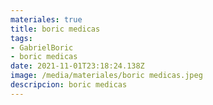 ```yaml
---
materiales: true
title: boric medicas
tags:
- GabrielBoric
- boric medicas
date: 2021-11-01T23:18:24.138Z
image: /media/materiales/boric medicas.jpeg
descripcion: boric medicas
---
```


